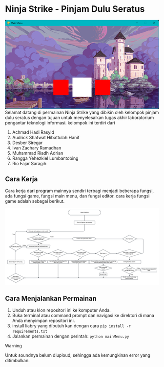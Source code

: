 # Ninja Strike - Pinjam Dulu Seratus

![Main Menu NinjaStrike](./Assets/images/screenshot%20gameplay/Screenshot%20Main%20Menu.png)
Selamat datang di permainan Ninja Strike yang dibikin oleh kelompok pinjam dulu seratus dengan tujuan untuk menyelesaikan tugas akhir laboratorium pengantar teknologi informasi. kelompok ini terdiri dari
1. Achmad Hadi Rasyid
2. Audrick Shafwat Hibattulah Hanif
3. Desber Siregar
4. Ivan Zachary Ramadhan
5. Muhammad Riadh Adrian
6. Rangga Yehezkiel Lumbantobing
7. Rio Fajar Saragih

## Cara Kerja
Cara kerja dari program mainnya sendiri terbagi menjadi beberapa fungsi, ada fungsi game, fungsi main menu, dan fungsi editor. cara kerja fungsi game adalah sebagai berikut.

![Flowchart GamePlay NinjaStrike](./flowchart/Level%20Function%20Flowchart.png)

## Cara Menjalankan Permainan
1. Unduh atau klon repositori ini ke komputer Anda.
2. Buka terminal atau command prompt dan navigasi ke direktori di mana Anda menyimpan repositori ini.
3. install liabry yang dibutuh kan dengan cara  ```pip install -r requirements.txt```
4. Jalankan permainan dengan perintah: ```python mainMenu.py```

> [!WARNING]
> Untuk soundnya belum diuploud, sehingga ada kemungkinan error yang ditimbulkan.
